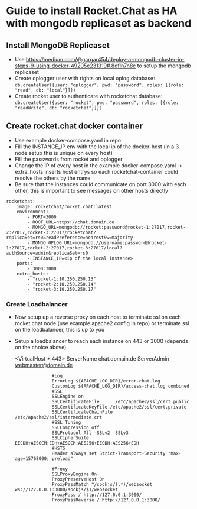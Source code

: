 # Guide to install Rocket.Chat as HA with mongodb replicaset as backend

## Install MongoDB Replicaset

- Use <https://medium.com/@gargar454/deploy-a-mongodb-cluster-in-steps-9-using-docker-49205e231319#.8dfln7n8c> to setup the mongodb replicaset
- Create oplogger user with rights on local oplog database:
    `db.createUser({user: "oplogger", pwd: "password", roles: [{role: "read", db: "local"}]})`
- Create rocket user to authenticate with rocketchat database:
    `db.createUser({user: "rocket", pwd: "password", roles: [{role: "readWrite", db: "rocketchat"}]})`

## Create rocket.chat docker container

- Use example docker-compose.yaml in repo
- Fill the INSTANCE_IP env with the local ip of the docker-host (in a 3 node setup this is unique on every host)
- Fill the passwords from rocket and oplogger
- Change the IP of every host in the example docker-compose.yaml -> extra_hosts inserts host entrys so each rocketchat-container could resolve the others by the name
- Be sure that the instances could communicate on port 3000 with each other, this is important to see messages on other hosts directly

```
rocketchat:
    image: rocketchat/rocket.chat:latest
    environment:
        - PORT=3000
        - ROOT_URL=https://chat.domain.de
        - MONGO_URL=mongodb://rocket:password@rocket-1:27017,rocket-2:27017,rocket-3:27017/rocketchat?replicaSet=rs0&readPreference=nearest&w=majority
        - MONGO_OPLOG_URL=mongodb://username:password@rocket-1:27017,rocket-2:27017,rocket-3:27017/local?authSource=admin&replicaSet=rs0
        - INSTANCE_IP=<ip of the local instance>
    ports:
        - 3000:3000
    extra_hosts:
        - "rocket-1:10.250.250.13"
        - "rocket-2:10.250.250.14"
        - "rocket-3:10.250.250.17"
```

### Create Loadbalancer

- Now setup up a reverse proxy on each host to terminate ssl on each rocket.chat node (use example apache2 config in repo) or terminate ssl on the loadbalancer, this is up to you
- Setup a loadbalancer to reach each instance on 443 or 3000 (depends on the choice above)

    <VirtualHost *:443>
                    ServerName chat.domain.de
                    ServerAdmin webmaster@domain.de

                    #Log
                    ErrorLog ${APACHE_LOG_DIR}/error-chat.log
                    CustomLog ${APACHE_LOG_DIR}/access-chat.log combined
                    #SSL
                    SSLEngine on
                    SSLCertificateFile      /etc/apache2/ssl/cert.public
                    SSLCertificateKeyFile /etc/apache2/ssl/cert.private
                    SSLCertificateChainFile /etc/apache2/ssl/intermediate.crt
                    #SSL Tuning
                    SSLCompression off
                    SSLProtocol All -SSLv2 -SSLv3
                    SSLCipherSuite EECDH+AESGCM:EDH+AESGCM:AES256+EECDH:AES256+EDH
                    #HSTS
                    Header always set Strict-Transport-Security "max-age=15768000; preload"

                    #Proxy
                    SSLProxyEngine On
                    ProxyPreserveHost On
                    ProxyPassMatch ^/sockjs/(.*)/websocket ws://127.0.0.1:3000/sockjs/$1/websocket
                    ProxyPass / http://127.0.0.1:3000/
                    ProxyPassReverse / http://127.0.0.1:3000/
    </VirtualHost>
